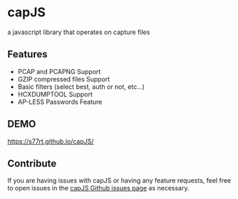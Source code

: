 # capJS
a javascript library that operates on capture files  

## Features
 - PCAP and PCAPNG Support
 - GZIP compressed files Support
 - Basic filters (select best, auth or not, etc...)
 - HCXDUMPTOOL Support
 - AP-LESS Passwords Feature

## DEMO
https://s77rt.github.io/capJS/

## Contribute
If you are having issues with capJS or having any feature requests, feel free to open issues in the [capJS Github issues page](https://github.com/s77rt/capJS/issues/) as necessary.
